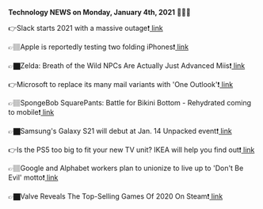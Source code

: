 <b>Technology NEWS on Monday, January 4th, 2021</b> 📡📡📡 

👉Slack starts 2021 with a massive outage❗️<a href='https://techblock.club/?p=9271'> link</a>

👉🏽Apple is reportedly testing two folding iPhones❗️<a href='https://techblock.club/?p=9273'> link</a>

👉🏿Zelda: Breath of the Wild NPCs Are Actually Just Advanced Miis❗️<a href='https://techblock.club/?p=9275'> link</a>

👉Microsoft to replace its many mail variants with 'One Outlook'❗️<a href='https://techblock.club/?p=9277'> link</a>

👉🏽SpongeBob SquarePants: Battle for Bikini Bottom - Rehydrated coming to mobile❗️<a href='https://techblock.club/?p=9279'> link</a>

👉🏿Samsung's Galaxy S21 will debut at Jan. 14 Unpacked event❗️<a href='https://techblock.club/?p=9281'> link</a>

👉Is the PS5 too big to fit your new TV unit? IKEA will help you find out❗️<a href='https://techblock.club/?p=9283'> link</a>

👉🏽Google and Alphabet workers plan to unionize to live up to 'Don't Be Evil' motto❗️<a href='https://techblock.club/?p=9285'> link</a>

👉🏿Valve Reveals The Top-Selling Games Of 2020 On Steam❗️<a href='https://techblock.club/?p=9287'> link</a>

